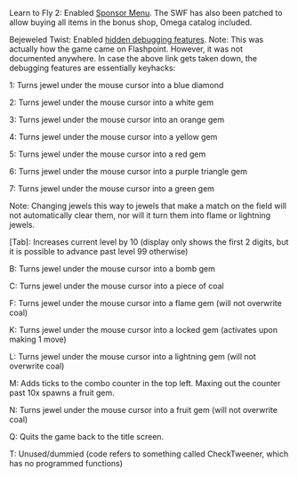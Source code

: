 Learn to Fly 2:
Enabled [Sponsor Menu](https://tcrf.net/Learn_to_Fly_2). The SWF has also been patched to allow buying all items in the bonus shop, Omega catalog included. 

Bejeweled Twist: 
Enabled [hidden debugging features](https://tcrf.net/Bejeweled_Twist_(Adobe_Flash)). Note: This was actually how the game came on Flashpoint. However, it was not documented anywhere. In case the above link gets taken down, the debugging features are essentially keyhacks:


1: Turns jewel under the mouse cursor into a blue diamond

2: Turns jewel under the mouse cursor into a white gem

3: Turns jewel under the mouse cursor into an orange gem

4: Turns jewel under the mouse cursor into a yellow gem

5: Turns jewel under the mouse cursor into a red gem

6: Turns jewel under the mouse cursor into a purple triangle gem

7: Turns jewel under the mouse cursor into a green gem

Note: Changing jewels this way to jewels that make a match on the field will not automatically clear them, nor will it turn them into flame or lightning jewels.

[Tab]: Increases current level by 10 (display only shows the first 2 digits, but it is possible to advance past level 99 otherwise)

B: Turns jewel under the mouse cursor into a bomb gem

C: Turns jewel under the mouse cursor into a piece of coal

F: Turns jewel under the mouse cursor into a flame gem (will not overwrite coal)

K: Turns jewel under the mouse cursor into a locked gem (activates upon making 1 move)

L: Turns jewel under the mouse cursor into a lightning gem (will not overwrite coal)

M: Adds ticks to the combo counter in the top left. Maxing out the counter past 10x spawns a fruit gem.

N: Turns jewel under the mouse cursor into a fruit gem (will not overwrite coal)

Q: Quits the game back to the title screen.

T: Unused/dummied (code refers to something called CheckTweener, which has no programmed functions)
